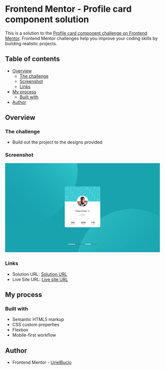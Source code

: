 # Frontend Mentor - Profile card component solution

This is a solution to the [Profile card component challenge on Frontend Mentor](https://www.frontendmentor.io/challenges/profile-card-component-cfArpWshJ). Frontend Mentor challenges help you improve your coding skills by building realistic projects. 

## Table of contents

- [Overview](#overview)
  - [The challenge](#the-challenge)
  - [Screenshot](#screenshot)
  - [Links](#links)
- [My process](#my-process)
  - [Built with](#built-with)
- [Author](#author)

## Overview

### The challenge

- Build out the project to the designs provided

### Screenshot

![](./src/img/screenshot.jpg)

### Links

- Solution URL: [Solution URL](https://your-solution-url.com)
- Live Site URL: [Live site URL](https://www.frontendmentor.io/challenges/profile-card-component-cfArpWshJ/hub/profile-card-component-submission-xluoDIoUEj)

## My process

### Built with

- Semantic HTML5 markup
- CSS custom properties
- Flexbox
- Mobile-first workflow

## Author

- Frontend Mentor - [UrielBucio](https://www.frontendmentor.io/profile/UrielBucio)